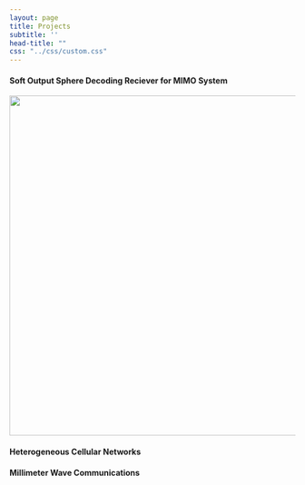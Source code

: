 ```yaml
---
layout: page
title: Projects
subtitle: ''
head-title: ""
css: "../css/custom.css"
---
```


#### Soft Output Sphere Decoding Reciever for MIMO System
<p float="left">
  <a href="model111(2).pdf" target="_blank"><img src="../_data/model111(2).pdf" height="600px"></a>
</p>

#### Heterogeneous Cellular Networks

#### Millimeter Wave Communications







































